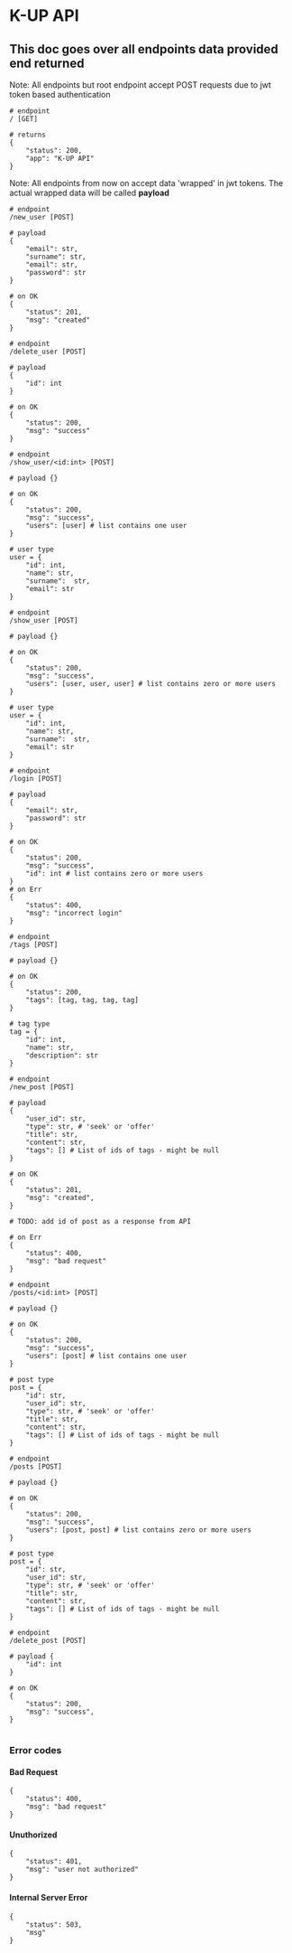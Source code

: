 # K-UP API

## This doc goes over all endpoints data provided end returned

Note: All endpoints but root endpoint accept POST requests due to jwt token based authentication


```
# endpoint
/ [GET]

# returns
{
    "status": 200,
    "app": "K-UP API"
}
```

Note: All endpoints from now on accept data 'wrapped' in jwt tokens. The actual wrapped data will be called **payload**

```
# endpoint
/new_user [POST]

# payload
{
    "email": str,
    "surname": str,
    "email": str,
    "password": str
}

# on OK
{
    "status": 201,
    "msg": "created"
}

```

```
# endpoint
/delete_user [POST]

# payload
{
    "id": int
}

# on OK
{
    "status": 200,
    "msg": "success"
}

```

```
# endpoint
/show_user/<id:int> [POST]

# payload {}

# on OK
{
    "status": 200,
    "msg": "success",
    "users": [user] # list contains one user
}

# user type
user = {
    "id": int,
    "name": str,
    "surname":  str,
    "email": str
}

```

```
# endpoint
/show_user [POST]

# payload {}

# on OK
{
    "status": 200,
    "msg": "success",
    "users": [user, user, user] # list contains zero or more users
}

# user type
user = {
    "id": int,
    "name": str,
    "surname":  str,
    "email": str
}

```
```
# endpoint
/login [POST]

# payload 
{
    "email": str,
    "password": str
}

# on OK
{
    "status": 200,
    "msg": "success",
    "id": int # list contains zero or more users
}
# on Err
{
    "status": 400,
    "msg": "incorrect login"
}
```

```
# endpoint
/tags [POST]

# payload {}

# on OK
{
    "status": 200,
    "tags": [tag, tag, tag, tag]
}

# tag type
tag = {
    "id": int,
    "name": str,
    "description": str
}
```


```
# endpoint
/new_post [POST]

# payload 
{
    "user_id": str,
    "type": str, # 'seek' or 'offer' 
    "title": str,
    "content": str,
    "tags": [] # List of ids of tags - might be null
}

# on OK
{
    "status": 201,
    "msg": "created",
}

# TODO: add id of post as a response from API

# on Err
{
    "status": 400,
    "msg": "bad request"
}
```

```
# endpoint
/posts/<id:int> [POST]

# payload {}

# on OK
{
    "status": 200,
    "msg": "success",
    "users": [post] # list contains one user
}

# post type
post = {
    "id": str,
    "user_id": str,
    "type": str, # 'seek' or 'offer' 
    "title": str,
    "content": str,
    "tags": [] # List of ids of tags - might be null
}

```

```
# endpoint
/posts [POST]

# payload {}

# on OK
{
    "status": 200,
    "msg": "success",
    "users": [post, post] # list contains zero or more users
}

# post type
post = {
    "id": str,
    "user_id": str,
    "type": str, # 'seek' or 'offer' 
    "title": str,
    "content": str,
    "tags": [] # List of ids of tags - might be null
}

```

```
# endpoint
/delete_post [POST]

# payload {
    "id": int
}

# on OK
{
    "status": 200,
    "msg": "success",
}


```



### Error codes

#### Bad Request
```
{
    "status": 400,
    "msg": "bad request"
}
```

#### Unuthorized
```
{
    "status": 401,
    "msg": "user not authorized"
}
```

#### Internal Server Error
```
{
    "status": 503,
    "msg"
}
```

